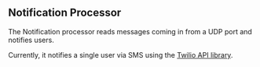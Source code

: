 ## Notification Processor

The Notification processor reads messages coming in from a UDP port and notifies users.

Currently, it notifies a single user via SMS using the [Twilio API library](https://github.com/carlosdp/twiliogo).